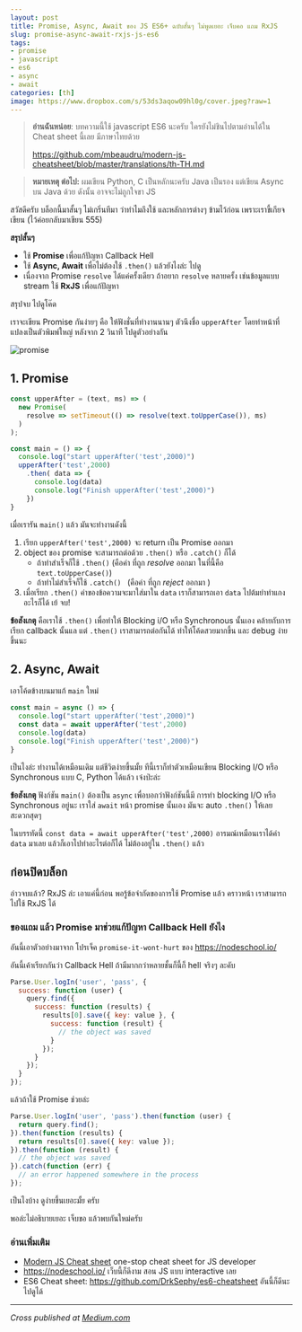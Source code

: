 ```yaml
---
layout: post
title: Promise, Async, Await ของ JS ES6+ ฉบับสั้นๆ ไม่พูดเยอะ เจ็บคอ แถม RxJS
slug: promise-async-await-rxjs-js-es6
tags:	
- promise
- javascript
- es6
- async
- await
categories: [th]
image: https://www.dropbox.com/s/53ds3aqow09hl0g/cover.jpeg?raw=1
---
```


> **อ่านฉันหน่อย**:  บทความนี้ใช้ javascript ES6 นะครับ ใครยังไม่ชินไปตามอ่านได้ใน Cheat sheet นี้เลย มีภาษาไทยด้วย
>
> https://github.com/mbeaudru/modern-js-cheatsheet/blob/master/translations/th-TH.md

> **หมายเหตุ ต่อไป:**  ผมเขียน Python, C เป็นหลักนะครับ Java เป็นรอง แต่เขียน Async บน Java ด้วย ดังนั้น อาจจะไม่ถูกใจขา JS

สวัสดีครับ บล็อกนี้มาสั้นๆ ไม่เกริ่นทีมา ว่าทำไมถึงใช้ และหลักการต่างๆ ข้ามไว้ก่อน เพราะเราขี้เกียจเขียน (ไว้ค่อยกลับมาเขียน 555)

**สรุปสั้นๆ** 

- ใช้ **Promise** เพื่อแก้ปัญหา Callback Hell 
- ใช้ **Async, Await** เพื่อไม่ต้องใช้ `.then()` แล้วยังไงล่ะ ไปดู
- เนื่องจาก Promise `resolve` ได้แค่ครั้งเดียว ถ้าอยาก `resolve` หลายครั้ง เช่นข้อมูลแบบ stream ใช้ **RxJS** เพื่อแก้ปัญหา

สรุปจบ ไปดูโค๊ด

เราจะเขียน Promise กันง่ายๆ คือ ให้ฟังชั่นที่ทำงานนานๆ ตัวนึงชื่อ `upperAfter` โดยทำหน้าที่แปลงเป็นตัวพิมพ์ใหญ่ หลังจาก 2 วินาที ไปดูตัวอย่างกัน

![promise](https://www.dropbox.com/s/7se4umjvmx1jbgx/promise.gif?raw=1)

## 1. Promise

```js
const upperAfter = (text, ms) => (
  new Promise(
    resolve => setTimeout(() => resolve(text.toUpperCase()), ms)
  )
);

const main = () => {
  console.log("start upperAfter('test',2000)")
  upperAfter('test',2000)
    .then( data => {
      console.log(data)
      console.log("Finish upperAfter('test',2000)")
    })
}
```

เมื่อเรารัน `main()` แล้ว มันจะทำงานดังนี้

1. เรียก `upperAfter('test',2000)` จะ return เป็น Promise ออกมา
2. object ของ promise จะสามารถต่อด้วย `.then()` หรือ `.catch()` ก็ได้
   - ถ้าทำสำเร็จก็ใช้ `.then()`  (คือค่า ที่ถูก *resolve* ออกมา ในที่นี้คือ `text.toUpperCase()`)
   - ถ้าทำไม่สำเร็จก็ใช้ `.catch() ` (คือค่า ที่ถูก *reject* ออกมา )
3. เมื่อเรียก `.then()` ค่าของข้อความจะมาใส่มาใน `data` เราก็สามารถเอา `data` ไปต้มยำทำแกงอะไรก็ได้ เย้ จบ!

**ข้อสังเกตุ** คือเราใช้ `.then()` เพื่อทำให้ Blocking i/O หรือ Synchronous นั้นเอง คล้ายกับการเรียก callback นั้นแล แต่ `.then()` เราสามารถต่อกันได้ ทำให้โค้ดสวยมากขึ้น และ debug ง่ายขึ้นนะ

## 2. Async, Await

เอาโค้ดข้างบนมาแก้ `main` ใหม่

```js
const main = async () => {
  console.log("start upperAfter('test',2000)")
  const data = await upperAfter('test',2000)
  console.log(data)
  console.log("Finish upperAfter('test',2000)")
}
```

เป็นไงล่ะ ทำงานได้เหมือนเดิม แต่ชีวิตง่ายขึ้นมั้ย ทีนี้เราก็ทำตัวเหมือนเขียน Blocking I/O หรือ Synchronous  แบบ C, Python ได้แล้ว เจ๋งป่ะล่ะ

**ข้อสังเกตุ** ฟังก์ชัน `main()` ต้องเป็น `async` เพื่อบอกว่าฟังก์ชันนี้มี การทำ blocking I/O หรือ Synchronous อยู่นะ  เราใส่ `await` หน้า promise นั้นเอง มันจะ auto `.then()` ให้เลย สะดวกสุดๆ 

 ในบรรทัดนี้ `const data = await upperAfter('test',2000)` อารมณ์เหมือนเราได้ค่า `data` มาเลย แล้วก็เอาไปทำอะไรต่อก็ได้ ไม่ต้องอยู่ใน `.then()` แล้ว

## ก่อนปิดบล็อก 

อ่าวจบแล้ว? RxJS ล่ะ เอาแค่นี้ก่อน พอรู้ข้อจำกัดของการใช้ Promise แล้ว คราวหน้า เราสามารถไปใช้ RxJS ได้ 

### ของแถม แล้ว **Promise** มาช่วยแก้ปัญหา Callback Hell  ยังไง

อันนี้เอาตัวอย่างมาจาก โปรเจ็ค `promise-it-wont-hurt` ของ https://nodeschool.io/

อันนี้เค้าเรียกกันว่า Callback Hell ถ้ามีมากกว่าหลายชั้นก็นี้ก็ hell จริงๆ ละคับ

```js
Parse.User.logIn('user', 'pass', {
  success: function (user) {
    query.find({
      success: function (results) {
        results[0].save({ key: value }, {
          success: function (result) {
            // the object was saved
          }
        });
      }
    });
  }
});
```

แล้วถ้าใช้ Promise ช่วยล่ะ

```js
Parse.User.logIn('user', 'pass').then(function (user) {
  return query.find();
}).then(function (results) {
  return results[0].save({ key: value });
}).then(function (result) {
  // the object was saved
}).catch(function (err) {
  // an error happened somewhere in the process
});
```

เป็นไงบ้าง ดูง่ายขึ้นเยอะมั้ย ครับ

พอล่ะไม่อธิบายเยอะ เจ็บขอ แล้วพบกันใหม่ครับ

### อ่านเพิ่มเติม

- [Modern JS Cheat sheet](https://github.com/mbeaudru/modern-js-cheatsheet)  one-stop cheat sheet for JS developer
- https://nodeschool.io/ เว็บนี้ก็ดีงาม สอน JS แบบ interactive เลย
- ES6 Cheat sheet: https://github.com/DrkSephy/es6-cheatsheet อันนี้ก็ดีนะ ไปดูได้


---

 *Cross published at [Medium.com](https://medium.com/@mildronize/promise-async-await-%E0%B8%82%E0%B8%AD%E0%B8%87-js-es6-%E0%B8%89%E0%B8%9A%E0%B8%B1%E0%B8%9A%E0%B8%9C%E0%B8%AD%E0%B8%A1%E0%B9%80%E0%B8%9E%E0%B8%A3%E0%B8%B5%E0%B8%A2%E0%B8%A7-%E0%B9%84%E0%B8%A1%E0%B9%88%E0%B8%9E%E0%B8%B9%E0%B8%94%E0%B9%80%E0%B8%A2%E0%B8%AD%E0%B8%B0-%E0%B9%80%E0%B8%88%E0%B9%87%E0%B8%9A%E0%B8%84%E0%B8%AD-%E0%B9%81%E0%B8%96%E0%B8%A1-rxjs-12b9e7b32392)*
